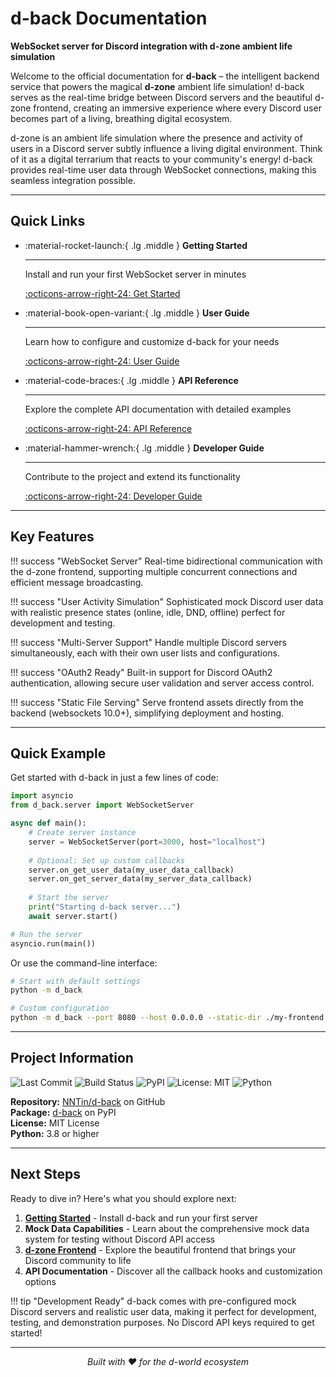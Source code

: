 # d-back Documentation

**WebSocket server for Discord integration with d-zone ambient life simulation**

Welcome to the official documentation for **d-back** – the intelligent backend service that powers the magical **d-zone** ambient life simulation! d-back serves as the real-time bridge between Discord servers and the beautiful d-zone frontend, creating an immersive experience where every Discord user becomes part of a living, breathing digital ecosystem.

d-zone is an ambient life simulation where the presence and activity of users in a Discord server subtly influence a living digital environment. Think of it as a digital terrarium that reacts to your community's energy! d-back provides real-time user data through WebSocket connections, making this seamless integration possible.

---

## Quick Links

<div class="grid cards" markdown>

-   :material-rocket-launch:{ .lg .middle } __Getting Started__

    ---

    Install and run your first WebSocket server in minutes

    [:octicons-arrow-right-24: Get Started](getting-started.md)

-   :material-book-open-variant:{ .lg .middle } __User Guide__

    ---

    Learn how to configure and customize d-back for your needs

    [:octicons-arrow-right-24: User Guide](user-guide.md)

-   :material-code-braces:{ .lg .middle } __API Reference__

    ---

    Explore the complete API documentation with detailed examples

    [:octicons-arrow-right-24: API Reference](api-reference.md)

-   :material-hammer-wrench:{ .lg .middle } __Developer Guide__

    ---

    Contribute to the project and extend its functionality

    [:octicons-arrow-right-24: Developer Guide](developer-guide.md)

</div>

---

## Key Features

!!! success "WebSocket Server"
    Real-time bidirectional communication with the d-zone frontend, supporting multiple concurrent connections and efficient message broadcasting.

!!! success "User Activity Simulation"
    Sophisticated mock Discord user data with realistic presence states (online, idle, DND, offline) perfect for development and testing.

!!! success "Multi-Server Support"
    Handle multiple Discord servers simultaneously, each with their own user lists and configurations.

!!! success "OAuth2 Ready"
    Built-in support for Discord OAuth2 authentication, allowing secure user validation and server access control.

!!! success "Static File Serving"
    Serve frontend assets directly from the backend (websockets 10.0+), simplifying deployment and hosting.

---

## Quick Example

Get started with d-back in just a few lines of code:

```python
import asyncio
from d_back.server import WebSocketServer

async def main():
    # Create server instance
    server = WebSocketServer(port=3000, host="localhost")
    
    # Optional: Set up custom callbacks
    server.on_get_user_data(my_user_data_callback)
    server.on_get_server_data(my_server_data_callback)
    
    # Start the server
    print("Starting d-back server...")
    await server.start()

# Run the server
asyncio.run(main())
```

Or use the command-line interface:

```bash
# Start with default settings
python -m d_back

# Custom configuration
python -m d_back --port 8080 --host 0.0.0.0 --static-dir ./my-frontend
```

---

## Project Information

![Last Commit](https://img.shields.io/github/last-commit/NNTin/d-back)
![Build Status](https://github.com/NNTin/d-back/actions/workflows/test.yml/badge.svg)
![PyPI](https://img.shields.io/pypi/v/d-back)
![License: MIT](https://img.shields.io/badge/License-MIT-blue.svg)
![Python](https://img.shields.io/badge/python-3.8+-blue.svg)

**Repository:** [NNTin/d-back](https://github.com/NNTin/d-back) on GitHub  
**Package:** [d-back](https://pypi.org/project/d-back/) on PyPI  
**License:** MIT License  
**Python:** 3.8 or higher

---

## Next Steps

Ready to dive in? Here's what you should explore next:

1. **[Getting Started](getting-started.md)** - Install d-back and run your first server
2. **Mock Data Capabilities** - Learn about the comprehensive mock data system for testing without Discord API access
3. **[d-zone Frontend](https://nntin.github.io/d-zone/)** - Explore the beautiful frontend that brings your Discord community to life
4. **API Documentation** - Discover all the callback hooks and customization options

!!! tip "Development Ready"
    d-back comes with pre-configured mock Discord servers and realistic user data, making it perfect for development, testing, and demonstration purposes. No Discord API keys required to get started!

---

<p align="center">
  <em>Built with ❤️ for the d-world ecosystem</em>
</p>
